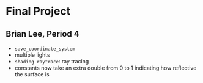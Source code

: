 # Final Project
## Brian Lee, Period 4

- `save_coordinate_system`
- multiple lights
- `shading raytrace`: ray tracing
- constants now take an extra double from 0 to 1 indicating how reflective the surface is

